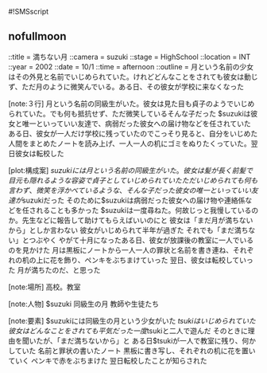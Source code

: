 #!SMSscript

## nofullmoon

::title = 満ちない月
::camera = suzuki
::stage = HighSchool
::location = INT
::year = 2002
::date = 10/1
::time = afternoon
::outline = 月という名前の少女はその外見と名前でいじめられていた。けれどどんなことをされても彼女は動じず、ただ月のように微笑んでいる。ある日、その彼女が学校に来なくなった

[note:３行]
月という名前の同級生がいた。彼女は見た目も貞子のようでいじめられていた。でも何も抵抗せず、ただ微笑しているそんな子だった
$suzukiは彼女と唯一といっていい友達で、病弱だった彼女への届け物などを任されていた
ある日、彼女が一人だけ学校に残っていたのでこっそり見ると、自分をいじめた人間をまとめたノートを読み上げ、一人一人の机にゴミをぬりたくっていた。翌日彼女は転校した

[plot:構成案]
$suzukiには月という名前の同級生がいた。彼女は髪が長く前髪で目元も隠れるような容姿で貞子としていじめられていた
ただいじめられても何も言わず、微笑を浮かべているような、そんな子だった
彼女の唯一といっていい友達が$suzukiだった
そのために$suzukiは病弱だった彼女への届け物や連絡係などを任されることも多かった
$suzukiは一度尋ねた。何故じっと我慢しているのか。先生などに報告して助けてもらえばいいのにと
彼女は「まだ月が満ちないから」としか言わない
彼女がいじめられて半年が過ぎた
それでも「まだ満ちない」とつぶやく
やがて十月になったある日、彼女が放課後の教室に一人でいるのを見かけた
月は黒板にノートから一人一人の罪状と名前を書き連ね、それぞれの机の上に花を飾り、ペンキをぶちまけていった
翌日、彼女は転校していった
月が満ちたのだ、と思った

[note:場所]
高校。教室

[note:人物]
$suzuki
同級生の月
教師や生徒たち

[note:要素]
$suzukiには同級生の月という少女がいた
$tsukiはいじめられていた
彼女はどんなことをされても平気だった
一度$tsukiと二人で遊んだ
そのときに理由を聞いたが、「まだ満ちないから」と
ある日$tsukiが一人で教室に残り、何かしていた
名前と罪状の書いたノート
黒板に書き写し、それぞれの机に花を置いていく
ペンキで赤をぶちまけた
翌日転校したことが知らされた
